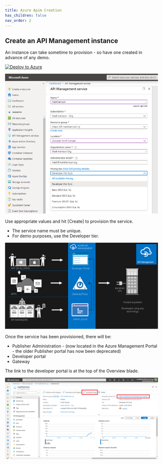 ```yaml
---
title: Azure Apim Creation
has_children: false
nav_order: 2
---
```


## Create an API Management instance

An instance can take sometime to provision - so have one created in advance of any demo.

[![Deploy to Azure](https://azuredeploy.net/deploybutton.png)](https://portal.azure.com/#create/Microsoft.ApiManagement)

![Deploy blade](../../assets/images/APIMDeployBlade.png)

Use appropriate values and hit [Create] to provision the service.

- The service name must be unique.
- For demo purposes, use the Developer tier.

![API Management](../../assets/images/APIManagement.png)

Once the service has been provisioned, there will be:

- Publisher Administration - (now located in the Azure Management Portal - the older Publisher portal has now been deprecated)
- Developer portal
- Gateway


The link to the developer portal is at the top of the Overview blade.

![](../../assets/images/APIMOverviewBlade.png)


